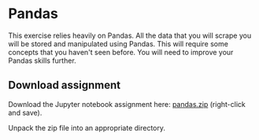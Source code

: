 # Pandas

This exercise relies heavily on Pandas. All the data that you will scrape you will be stored and manipulated using Pandas. This will require some concepts that you haven't seen before. You will need to improve your Pandas skills further.

## Download assignment

Download the Jupyter notebook assignment here: [pandas.zip](pandas.zip)
(right-click and save).

Unpack the zip file into an appropriate directory.
